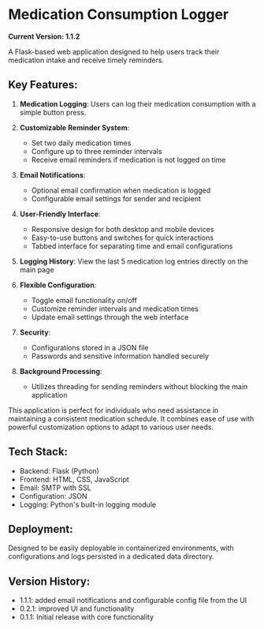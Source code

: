 # Medication Consumption Logger

**Current Version: 1.1.2**

A Flask-based web application designed to help users track their medication intake and receive timely reminders.

## Key Features:

1. **Medication Logging**: Users can log their medication consumption with a simple button press.

2. **Customizable Reminder System**: 
   - Set two daily medication times
   - Configure up to three reminder intervals
   - Receive email reminders if medication is not logged on time

3. **Email Notifications**: 
   - Optional email confirmation when medication is logged
   - Configurable email settings for sender and recipient

4. **User-Friendly Interface**:
   - Responsive design for both desktop and mobile devices
   - Easy-to-use buttons and switches for quick interactions
   - Tabbed interface for separating time and email configurations

5. **Logging History**: View the last 5 medication log entries directly on the main page

6. **Flexible Configuration**:
   - Toggle email functionality on/off
   - Customize reminder intervals and medication times
   - Update email settings through the web interface

7. **Security**: 
   - Configurations stored in a JSON file
   - Passwords and sensitive information handled securely

8. **Background Processing**: 
   - Utilizes threading for sending reminders without blocking the main application

This application is perfect for individuals who need assistance in maintaining a consistent medication schedule. It combines ease of use with powerful customization options to adapt to various user needs.

## Tech Stack:
- Backend: Flask (Python)
- Frontend: HTML, CSS, JavaScript
- Email: SMTP with SSL
- Configuration: JSON
- Logging: Python's built-in logging module

## Deployment:
Designed to be easily deployable in containerized environments, with configurations and logs persisted in a dedicated data directory.

## Version History:
- 1.1.1: added email notifications and configurable config file from the UI
- 0.2.1: improved UI and functionality
- 0.1.1: Initial release with core functionality